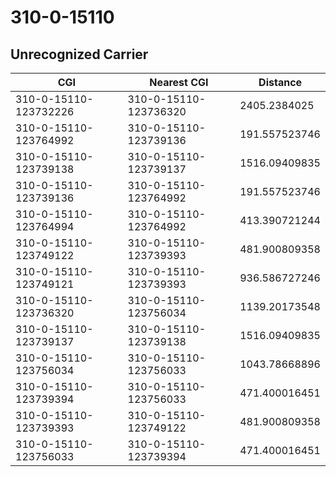 # 310-0-15110
## Unrecognized Carrier


| CGI | Nearest CGI | Distance |
|-----|-------------|----------|
| 310-0-15110-123732226 | 310-0-15110-123736320 | 2405.2384025 |
| 310-0-15110-123764992 | 310-0-15110-123739136 | 191.557523746 |
| 310-0-15110-123739138 | 310-0-15110-123739137 | 1516.09409835 |
| 310-0-15110-123739136 | 310-0-15110-123764992 | 191.557523746 |
| 310-0-15110-123764994 | 310-0-15110-123764992 | 413.390721244 |
| 310-0-15110-123749122 | 310-0-15110-123739393 | 481.900809358 |
| 310-0-15110-123749121 | 310-0-15110-123739393 | 936.586727246 |
| 310-0-15110-123736320 | 310-0-15110-123756034 | 1139.20173548 |
| 310-0-15110-123739137 | 310-0-15110-123739138 | 1516.09409835 |
| 310-0-15110-123756034 | 310-0-15110-123756033 | 1043.78668896 |
| 310-0-15110-123739394 | 310-0-15110-123756033 | 471.400016451 |
| 310-0-15110-123739393 | 310-0-15110-123749122 | 481.900809358 |
| 310-0-15110-123756033 | 310-0-15110-123739394 | 471.400016451 |

